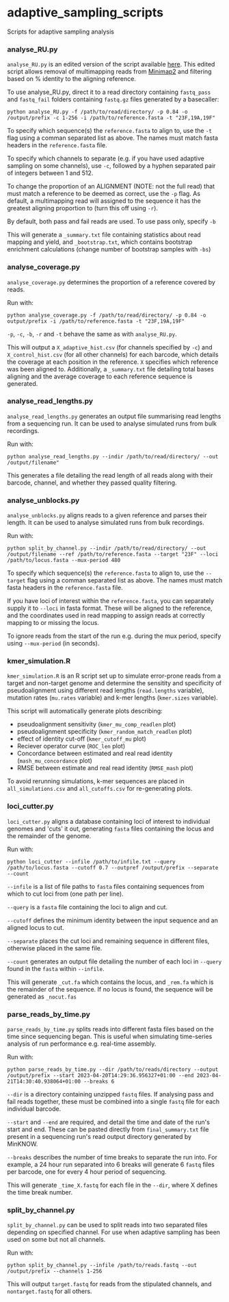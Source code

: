 # adaptive_sampling_scripts
Scripts for adaptive sampling analysis

### analyse_RU.py

`analyse_RU.py` is an edited version of the script available [here](https://github.com/SR-Martin/Adaptive-Sequencing-Analysis-Scripts).
This edited script allows removal of multimapping reads from [Minimap2](https://github.com/lh3/minimap2) and filtering based on % identity to the aligning reference.

To use analyse_RU.py, direct it to a read directory containing `fastq_pass` and `fastq_fail` folders containing `fastq.gz` files generated by a basecaller:
```
python analyse_RU.py -f /path/to/read/directory/ -p 0.84 -o /output/prefix -c 1-256 -i /path/to/reference.fasta -t "23F,19A,19F"
```

To specify which sequence(s) the `reference.fasta` to align to, use the `-t` flag using a comman separated list as above. The names must match fasta headers in the `reference.fasta` file.

To specify which channels to separate (e.g. if you have used adaptive sampling on some channels), use `-c`, followed by a hyphen separated pair of integers between 1 and 512.

To change the proportion of an ALIGNMENT (NOTE: not the full read) that must match a reference to be deemed as correct, use the `-p` flag. As default, a multimapping read will assigned to the sequence it has the greatest aligning proportion to (turn this off using `-r`).

By default, both pass and fail reads are used. To use pass only, specify `-b`

This will generate a `_summary.txt` file containing statistics about read mapping and yield, and `_bootstrap.txt`, which contains bootstrap enrichment calculations (change number of bootstrap samples with `-bs`)

### analyse_coverage.py

`analyse_coverage.py` determines the proportion of a reference covered by reads. 

Run with:
```
python analyse_coverage.py -f /path/to/read/directory/ -p 0.84 -o output/prefix -i /path/to/reference.fasta -t "23F,19A,19F"
```

`-p`, `-c`, `-b`, `-r` and `-t` behave the same as with `analyse_RU.py`.

This will output a `X_adaptive_hist.csv` (for channels specified by `-c`) and `X_control_hist.csv` (for all other channels) for each barcode, which details the coverage at each position in the reference. `X` specifies which reference was been aligned to. Additionally, a `_summary.txt` file detailing total bases aligning and the average coverage to each reference sequence is generated.

### analyse_read_lengths.py

`analyse_read_lengths.py` generates an output file summarising read lengths from a sequencing run. It can be used to analyse simulated runs from bulk recordings.

Run with:
```
python analyse_read_lengths.py --indir /path/to/read/directory/ --out /output/filename"
```

This generates a file detailing the read length of all reads along with their barcode, channel, and whether they passed quality filtering.

### analyse_unblocks.py

`analyse_unblocks.py` aligns reads to a given reference and parses their length. It can be used to analyse simulated runs from bulk recordings.

Run with:
```
python split_by_channel.py --indir /path/to/read/directory/ --out /output/filename --ref /path/to/reference.fasta --target "23F" --loci /path/to/locus.fasta --mux-period 480
```

To specify which sequence(s) the `reference.fasta` to align to, use the `--target` flag using a comman separated list as above. The names must match fasta headers in the `reference.fasta` file.

If you have loci of interest within the `reference.fasta`, you can separately supply it to `--loci` in fasta format. These will be aligned to the reference, and the coordinates used in read mapping to assign reads at correctly mapping to or missing the locus.

To ignore reads from the start of the run e.g. during the mux period, specify using `--mux-period` (in seconds).

### kmer_simulation.R

`kmer_simulation.R` is an R script set up to simulate error-prone reads from a target and non-target genome and determine the sensitity and specificity of pseudoalignment using different read lengths (`read.lengths` variable), mutation rates (`mu.rates` variable) and k-mer lengths (`kmer.sizes` variable). 

This script will automatically generate plots describing:
- pseudoalignment sensitivity (`kmer_mu_comp_readlen` plot)
- pseudoalignment specificity (`kmer_random_match_readlen` plot)
- effect of identity cut-off (`kmer_cutoff_mu` plot)
- Reciever operator curve (`ROC_len` plot)
- Concordance between estimated and real read identity (`mash_mu_concordance` plot)
- RMSE between estimate and real read identity (`RMSE_mash` plot)

To avoid rerunning simulations, k-mer sequences are placed in `all_simulations.csv` and `all_cutoffs.csv` for re-generating plots.

### loci_cutter.py

`loci_cutter.py` aligns a database containing loci of interest to individual genomes and 'cuts' it out, generating `fasta` files containing the locus and the remainder of the genome.

Run with:
```
python loci_cutter --infile /path/to/infile.txt --query /path/to/locus.fasta --cutoff 0.7 --outpref /output/prefix --separate --count
```

`--infile` is a list of file paths to `fasta` files containing sequences from which to cut loci from (one path per line). 

`--query` is a `fasta` file containing the loci to align and cut.

`--cutoff` defines the minimum identity between the input sequence and an aligned locus to cut.

`--separate` places the cut loci and remaining sequence in different files, otherwise placed in the same file.

`--count` generates an output file detailing the number of each loci in `--query` found in the `fasta` within `--infile`.


This will generate `_cut.fa` which contains the locus, and `_rem.fa` which is the remainder of the sequence. If no locus is found, the sequence will be generated as `_nocut.fas` 

### parse_reads_by_time.py

`parse_reads_by_time.py` splits reads into different fasta files based on the time since sequencing began. This is useful when simulating time-series analysis of run performance e.g. real-time assembly.

Run with:
```
python parse_reads_by_time.py --dir /path/to/reads/directory --output /output/prefix --start 2023-04-20T14:29:36.956327+01:00 --end 2023-04-21T14:30:40.938064+01:00 --breaks 6
```

`--dir` is a directory containing unzipped `fastq` files. If analysing pass and fail reads together, these must be combined into a single `fastq` file for each individual barcode.

`--start` and `--end` are required, and detail the time and date of the run's start and end. These can be pasted directly from `final_summary.txt` file present in a sequencing run's read output directory generated by MinKNOW.

`--breaks` describes the number of time breaks to separate the run into. For example, a 24 hour run separated into 6 breaks will generate 6 `fastq` files per barcode, one for every 4 hour period of sequencing.

This will generate `_time_X.fastq` for each file in the `--dir`, where X defines the time break number.

### split_by_channel.py

`split_by_channel.py` can be used to split reads into two separated files depending on specified channel. For use when adaptive sampling has been used on some but not all channels.

Run with:
```
python split_by_channel.py --infile /path/to/reads.fastq --out /output/prefix --channels 1-256
```

This will output `target.fastq` for reads from the stipulated channels, and `nontarget.fastq` for all others.
